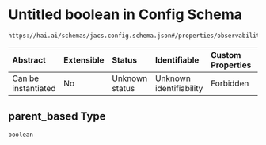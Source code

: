# Untitled boolean in Config Schema

```txt
https://hai.ai/schemas/jacs.config.schema.json#/properties/observability/properties/tracing/properties/sampling/properties/parent_based
```



| Abstract            | Extensible | Status         | Identifiable            | Custom Properties | Additional Properties | Access Restrictions | Defined In                                                                                |
| :------------------ | :--------- | :------------- | :---------------------- | :---------------- | :-------------------- | :------------------ | :---------------------------------------------------------------------------------------- |
| Can be instantiated | No         | Unknown status | Unknown identifiability | Forbidden         | Allowed               | none                | [jacs.config.schema.json\*](../../schemas/jacs.config.schema.json "open original schema") |

## parent\_based Type

`boolean`
